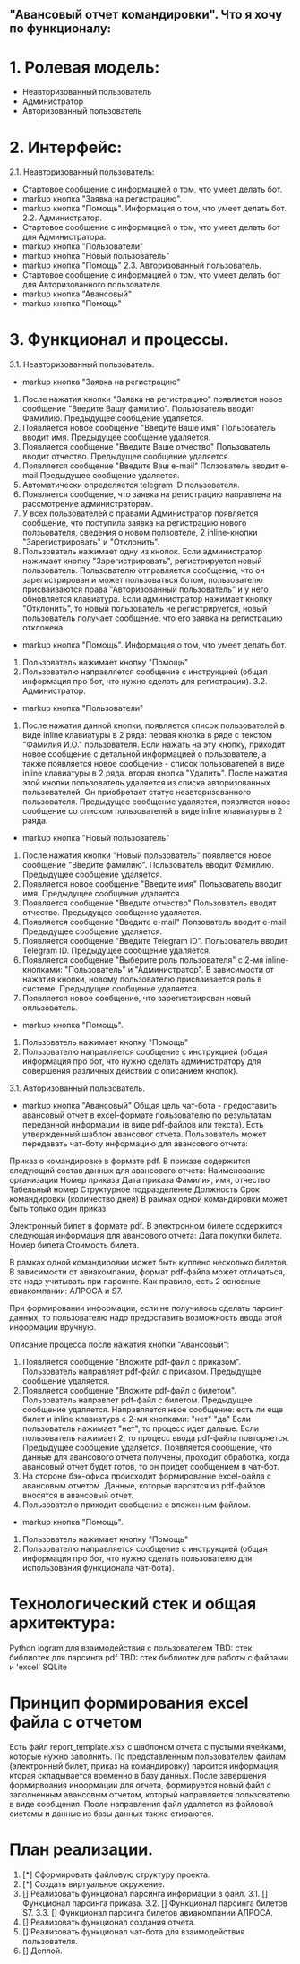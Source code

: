 ## "Авансовый отчет командировки". Что я хочу по функционалу:

# 1. Ролевая модель:
- Неавторизованный пользователь
- Администратор
- Авторизованный пользователь

# 2. Интерфейс:
2.1. Неавторизованный пользователь:
- Стартовое сообщение с информацией о том, что умеет делать бот.
- markup кнопка "Заявка на регистрацию". 
- markup кнопка "Помощь". Информация о том, что умеет делать бот.
2.2. Администратор.
- Стартовое сообщение с информацией о том, что умеет делать бот для Администратора.
- markup кнопка "Пользователи"
- markup кнопка "Новый пользователь"
- markup кнопка "Помощь"
2.3. Авторизованный пользователь.
- Стартовое сообщение с информацией о том, что умеет делать бот для Авторизованного пользователя.
- markup кнопка "Авансовый"
- markup кнопка "Помощь"

# 3. Функционал и процессы.
3.1. Неавторизованный пользователь.
- markup кнопка "Заявка на регистрацию"
1) После нажатия кнопки "Заявка на регистрацию" появляется новое сообщение "Введите Вашу фамилию".
Пользователь вводит Фамилию.
Предыдущее сообщение удаляется.
2) Появляется новое сообщение "Введите Ваше имя"
Пользователь вводит имя.
Предыдущее сообщение удаляется.
3) Появляется сообщение "Введите Ваше отчество"
Пользователь вводит отчество.
Предыдущее сообщение удаляется.
4) Появляется сообщение "Введите Ваш e-mail"
Ползователь вводит e-mail
Предыдущее сообщение удаляется.
5) Автоматически определяется telegram ID пользователя.
6) Появляется сообщение, что заявка на регистрацию направлена на рассмотрение администраторам.
7) У всех пользователей с правами Администратор появляется сообщение, что поступила заявка на регистрацию нового ползьователя, сведения о новом ползовтеле, 2 inline-кнопки "Зарегистрировать" и "Отклонить".
8) Пользователь нажимает одну из кнопок.
Если администратор нажимает кнопку "Зарегистрировать", регистрируется новый пользователь. Пользователю отправляется сообщение, что он зарегистрирован и может пользоваться ботом, пользователю присваиваются права "Авторизованный пользователь" и у него обновляется клавиатура.
Если администратор нажимает кнопку "Отклонить", то новый пользователь не регистрируется, новый пользователь получает сообщение, что его заявка на регистрацию отклонена.
- markup кнопка "Помощь". Информация о том, что умеет делать бот.
1) Пользователь нажимает кнопку "Помощь"
2) Пользователю направляется сообщение с инструкцией (общая информация про бот, что нужно сделать для регистрации).
3.2. Администратор.

- markup кнопка "Пользователи"
1) После нажатия данной кнопки, появляется список пользователей в виде inline клавиатуры в 2 ряда:
первая кнопка в ряде с текстом "Фамилия И.О." пользователя. Если нажать на эту кнопку, приходит новое сообщение с детальной информацией о пользователе, а также появляется новое сообщение -  список пользователей в виде inline клавиатуры в 2 ряда.
вторая кнопка "Удалить". После нажатия этой кнопки пользователь удаляется из списка авторизованных пользователей. Он приобретает статус неавторизованного пользователя. Предыдущее сообщение удаляется, появляется новое сообщение со списком пользователей в виде inline клавиатуры в 2 раяда.

- markup кнопка "Новый пользователь"
1) После нажатия кнопки "Новый пользователь" появляется новое сообщение "Введите фамилию".
Пользователь вводит Фамилию.
Предыдущее сообщение удаляется.
2) Появляется новое сообщение "Введите имя"
Пользователь вводит имя.
Предыдущее сообщение удаляется.
3) Появляется сообщение "Введите отчество"
Пользователь вводит отчество.
Предыдущее сообщение удаляется.
4) Появляется сообщение "Введите e-mail"
Ползователь вводит e-mail
Предыдущее сообщение удаляется.
5) Появляется сообщение "Введите Telegram ID".
Пользователь вводит Telegram ID.
Предыдущее сообщение удаляется.
6) Появляется сообщение "Выберите роль пользователя" с 2-мя inline-кнопками: "Пользователь" и "Администратор". В зависимости от нажатия кнопки, новому пользователю присваивается роль в системе.
Предыдущее сообщение удаляется.
7) Появляется новое сообщение, что зарегистрирован новый опльзователь.

- markup кнопка "Помощь". 
1) Пользователь нажимает кнопку "Помощь"
2) Пользователю направляется сообщение с инструкцией (общая информация про бот, что нужно сделать администратору для совершения различных действий с описанием кнопок).

3.1. Авторизованный пользователь.
- markup кнопка "Авансовый"
Общая цель чат-бота - предоставить авансовый отчет в excel-формате пользователю по результатам переданной информации (в виде pdf-файлов или текста). Есть утвержденный шаблон авансовог отчета.
Пользователь может передавать чат-боту информацию для авансового отчета:

Приказ о командировке в формате pdf. В приказе содержится следующий состав данных для авансового отчета:
Наименование организации
Номер приказа
Дата приказа
Фамилия, имя, отчество
Табельный номер
Структурное подразделение
Должность
Срок командировки (количество дней)
В рамках одной командировки может быть только один приказ.

Электронный билет в формате pdf. В электронном билете содержится следующая информация для авансового отчета:
Дата покупки билета.
Номер билета
Стоимость билета.

В рамках одной командировки может быть куплено несколько билетов. В зависимости от авиакомпании, формат pdf-файла может отличаться, это надо учитывать при парсинге. Как правило, есть 2 основные авиакомпании: АЛРОСА и S7.

При формировании информации, если не получилось сделать парсинг данных, то пользователю надо предоставить возможность ввода этой информации вручную.

Описание процесса после нажатия кнопки "Авансовый":
1) Появляется сообщение "Вложите pdf-файл с приказом".
Пользователь направляет pdf-файл с приказом.
Предыдущее сообщение удаляется.
2) Появляется сообщение "Вложите pdf-файл c билетом".
Пользователь направлет pdf-файл с билетом.
Предыдущее сообщение удаляется.
Направляется нвое сообщение: есть ли еще билет и inline клавиатура с 2-мя кнопками:
"нет"
"да"
Если пользователь нажимает "нет", то процесс идет дальше.
Если пользователь нажимает 2, то процесс ввода pdf-файла повторяется.
Предыдущее сообщение удаляется. Появляется сообщение, что данные для авансового отчета получены, проходит обработка, когда авансовый отчет будет готов, то он придет сообщением в чат-бот.
3) На стороне бэк-офиса происходит формирование excel-файла с авансовым отчетом. Данные, которые парсятся из pdf-файлов вносятся в авансовый отчет.
4) Пользователю приходит сообщение с вложенным файлом.

- markup кнопка "Помощь". 
1) Пользователь нажимает кнопку "Помощь"
2) Пользователю направляется сообщение с инструкцией (общая информация про бот, что нужно сделать пользователю для использования функционала чат-бота).

# Технологический стек и общая архитектура:
Python
iogram для взаимодействия с пользователем
TBD: стек библиотек для парсинга pdf
TBD: стек библиотек для работы с файлами и 'excel'
SQLite

# Принцип формирования excel файла с отчетом
Есть файл report_template.xlsx с шаблоном отчета с пустыми ячейками, которые нужно заполнить.
По представленным пользователем файлам (электронный билет, приказ на командировку) парсится информация, кторая складывается временно в базу данных.
После завершения формирвоания информации для отчета, формируется новый файл с заполненным авансовым отчетом, который направляется пользователю в виде сообщения.
После направления файл удаляется из файловой системы и данные из базы данных также стираются.

# План реализации.
1. [*] Сформировать файловую структуру проекта.
2. [*] Создать виртуальное окружение.
3. [] Реализовать функционал парсинга информации в файл.
3.1. [] Функционал парсинга приказа.
3.2. [] Функционал парсинга билетов S7.
3.3. [] Функционал парсинга билетов авиакомпании АЛРОСА. 
5. [] Реализовать функционал создания отчета.
6. [] Реализовать функционал чат-бота для взаимодействия пользователя.
7. [] Деплой.